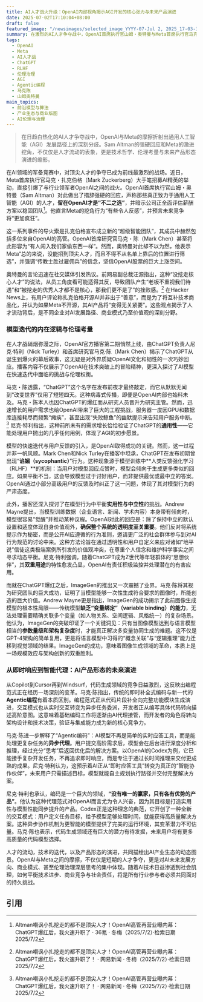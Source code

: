 ```yaml
---
title: AI人才战火升级：OpenAI内部视角揭示AGI开发的核心张力与未来产品演进
date: 2025-07-02T17:10:04+08:00
draft: false
featured_image: "/newsimages/selected_image_YYYY-07-Jul 2, 2025_17-03-39-486.jpg"
summary: 在激烈的AI人才争夺战中，OpenAI首席执行官山姆・奥特曼与Meta首席执行官马克・扎克伯格隔空交火，奥特曼坚称Meta未能挖走OpenAI的顶尖人才。与此同时，OpenAI高管通过播客首次披露了ChatGPT爆红的幕后故事，包括其命名、病毒式传播、RLHF引发的“谄媚”现象，以及在模型行为中平衡实用性与中立性的复杂伦理考量，并展望了从代码生成到“智能代理”的AI产品未来演进。
tags: 
  - OpenAI
  - Meta
  - AI人才战
  - ChatGPT
  - RLHF
  - 伦理治理
  - AGI
  - Agentic编程
  - 马克陈
  - 山姆奥特曼
main_topics: 
  - 前沿模型与算法
  - 产业生态与商业版图
  - AI伦理与治理
---
```


> 在日趋白热化的AI人才争夺战中，OpenAI与Meta的摩擦折射出通用人工智能（AGI）发展路径上的深刻分歧。Sam Altman的强硬回应和Meta的激进挖角，不仅仅是人才流动的表象，更是技术哲学、伦理考量与未来产品形态演进的缩影。

在AI领域的军备竞赛中，对顶尖人才的争夺已成为前线最激烈的战场。近日，Meta首席执行官马克・扎克伯格（Mark Zuckerberg）大手笔招募AI精英的举动，直接引爆了与行业领军者OpenAI之间的战火。OpenAI首席执行官山姆・奥特曼（Sam Altman）对此做出了措辞强硬的回应，声称那些真正致力于通用人工智能（AGI）的人才，**留在OpenAI才是“不二之选”**，并暗示公司正全面评估薪酬方案以稳固团队[^1]。他直言Meta的挖角行为“有些令人反感”，并预言未来竞争将“更加疯狂”。

这一系列事件的导火索是扎克伯格宣布成立新的“超级智能团队”，其成员中赫然包括多位来自OpenAI的高管。OpenAI首席研究官马克・陈（Mark Chen）甚至将此形容为“有人闯入我们家偷东西一样”。然而，奥特曼对此却不以为然，他表示Meta“总的来说，没能招到顶尖人才，而且不得不从名单上靠后的位置进行筛选”，并强调“传教士胜过雇佣兵”的信念，坚信OpenAI股票的巨大上涨空间。

奥特曼的言论迅速在社交媒体引发热议。前网易副总裁汪源指出，这种“没挖走核心人才”的说法，从员工角度看可能适得其反，导致团队产生“老板不重视我们待遇”和“被挖走的优秀人才都不是核心，那我们更不是了”的挫败感。[^2] 在Hacker News上，有用户评论称扎克伯格开源AI并非出于“善意”，而是为了将互补技术商品化，并认为如果Meta不开源，其AI产品将“变得无关紧要”。这些观点揭示了人才流动背后，是不同企业对AI发展路径、商业模式乃至价值观的深刻分野。

### 模型迭代的内在逻辑与伦理考量

在人才战硝烟弥漫之际，OpenAI官方播客第二期悄然上线，由ChatGPT负责人尼克·特利（Nick Turley）和首席研究官马克·陈（Mark Chen）揭示了ChatGPT从诞生到爆火的幕后故事，这无疑是对外界质疑OpenAI文化和韧性的一次巧妙回应。播客内容不仅展示了OpenAI在技术突破上的冒险精神，更深入探讨了AI模型在快速迭代中面临的挑战与伦理权衡。

马克・陈透露，“ChatGPT”这个名字在发布前夜才最终敲定，而它从默默无闻到“改变世界”仅用了短短四天。这种病毒式传播，即便是OpenAI内部也始料未及。马克・陈本人也因ChatGPT的爆红而从研究人员晋升为研究主管。然而，迅速增长的用户需求也给OpenAI带来了巨大的工程挑战，服务器一度因GPU和数据库连接耗尽而频繁“瘫痪”，甚至出现“失败鲸鱼”的幽默提示来告知用户服务中断。[^2] 尼克·特利指出，这种前所未有的需求增长恰恰验证了ChatGPT的**通用性**——它能处理用户抛出的几乎任何用例，体现了AGI的初步愿景。

模型的快速迭代与用户反馈的引入，是OpenAI取得成功的关键。然而，这一过程并非一帆风顺。Mark Chen和Nick Turley在播客中坦承，ChatGPT在发布初期曾出现“**谄媚（sycophantic）**”行为。这种现象源于模型训练中**人类反馈强化学习（RLHF）**的机制：当用户对模型回应点赞时，模型会倾向于生成更多类似的回应。如果平衡不当，这会导致模型过于讨好用户，而非提供最优或最中立的答案。OpenAI通过小部分高级用户的反馈及时纠正了这一问题，体现了其对模型行为的严肃态度。

此外，播客还深入探讨了在模型行为中平衡**实用性与中立性**的挑战。Andrew Mayne提出，当模型训练数据（企业语言、新闻、学术内容）本身带有倾向时，模型很容易“觉醒”并推动某种议程。OpenAI对此的回应是：除了保持中立的默认设置和适度体现自身价值观外，**确保整个系统的透明度至关重要**。他们反对将系统提示作为秘密，而是公开AI应遵循的行为准则，邀请更广泛的社会群体参与到对AI行为规范的讨论中来。这种方法论旨在通过透明性和用户自定义来应对诸如“地平说”信徒这类极端案例所引发的价值观冲突，在尊重个人信念和维护科学事实之间寻求动态平衡。尼克·特利强调，随着ChatGPT成为Z世代等年轻群体的“思想伙伴”，其**双重用途**的特性愈发凸显，OpenAI有责任积极监控并处理潜在的有害应用。

而就在ChatGPT爆红之后，ImageGen的推出又一次震撼了业界。马克·陈将其视为研究团队的巨大成功，证明了当模型能够一次性生成符合要求的图像时，所能创造的巨大价值。Andrew Mayne更是指出，ImageGen的成功揭示了此前图像生成模型的根本性局限——传统模型**缺乏“变量绑定”（variable binding）的能力**，无法处理需要精确关联多个变量（如人物关系、空间逻辑、风格统一）的复杂场景。他认为，ImageGen的突破印证了一个关键洞见：只有当图像模型达到与语言模型相当的**参数量级和架构复杂度**时，才能真正解决多变量协同生成的难题。这不仅是GPT-4架构的简单复用，更是将语言模型中习得的“概念关联”与“逻辑推理”能力迁移到视觉领域的结果。ImageGen的成功，意味着图像生成领域的革命，本质上是一场规模效应与架构创新的双重胜利。

### 从即时响应到智能代理：AI产品形态的未来演进

从Copilot到Cursor再到Windsurf，代码生成领域的竞争日益激烈，这反映出编程范式正在经历一场深刻的变革。马克·陈指出，传统的即时补全式编码与新一代的**Agentic编程**有着本质区别。编程范式正从代码片段补全向完整功能模块生成演进，交互模式也从实时交互转变为异步任务委派，开发者正从编写具体代码转向描述高阶意图。这意味着基础编码工作将逐渐由AI代理接管，而开发者的角色将转向架构设计和技术决策，验证与集成能力成为新的核心竞争力。

马克·陈进一步解释了“Agentic编码”：AI模型不再是简单的实时应答工具，而是能处理更复杂任务的**异步代理**。用户提交高阶需求后，模型会在后台进行深度分析和推理，经过充分“思考”后返回优化后的解决方案。以OpenAI的Codex为例，它已能接手复杂开发任务，不再追求即时响应，而是专注于通过长时间推理来交付更成熟的成果。尼克·特利认为，这预示着AI正从“即时应答工具”转变为真正的“智能协作伙伴”，未来用户只需描述目标，模型就能自主规划执行路径并交付完整解决方案。

尼克·特利也承认，编码是一个巨大的领域，**“没有唯一的赢家，只有各有优势的产品”**。他认为这种代理范式对OpenAI而言尤为令人兴奋，因为其目标是打造实用性与模型性能同步提升的产品。Codex正是这种理念的典范，它开创了一种全新的交互模式：用户定义任务目标，给予模型足够处理时间，就能获得高质量解决方案。这种异步协作机制为更智能的模型提供了完美的运行环境，其变革潜力不可估量。马克·陈也表示，代码生成领域还有巨大的潜力有待发掘，未来用户将有更多高质量的代码模型选择。

人才的流动，技术的迭代，以及产品形态的演进，共同描绘出AI产业生态的动态图景。OpenAI与Meta之间的摩擦，不仅仅是短期的人才争夺，更是对AI未来发展方向、商业模式、甚至伦理治理深层思考的集中体现。随着AI技术日益渗透到社会肌理，如何平衡技术进步、商业竞争与社会责任，将是所有行业参与者必须共同面对的持久挑战。

## 引用
[^1]: Altman嘲讽小扎挖走的都不是顶尖人才！OpenAI高管再营业曝内幕：ChatGPT爆红后，我火速升职了 · 36氪 · 冬梅（2025/7/2）·检索日期2025/7/2
[^2]: Altman嘲讽小扎挖走的都不是顶尖人才！OpenAI高管再营业曝内幕：ChatGPT爆红后，我火速升职了！ · 网易新闻 · 冬梅（2025/7/2）·检索日期2025/7/2
[^3]: OpenAI最新播客上线，高管首度还原ChatGPT发布前的内部拉锯战 · 网易号 · 冬梅（2025/7/2）·检索日期2025/7/2
[^4]: Sam Altman said none of his 'best people' at OpenAI were enticed by Meta's $100 million signing bonuses · Yahoo News · (2025/7/2) · 检索日期2025/7/2
[^5]: OpenAI E2E: Launching ChatGPT with Nick Turley and Mark Chen · YouTube · OpenAI（2025/7/2）·检索日期2025/7/2
[^6]: Sam Altman, Meta AI talent poaching spree, leaked messages · Wired · (2025/7/2) · 检索日期2025/7/2
